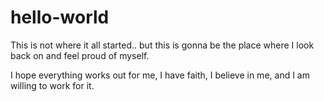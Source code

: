 # hello-world
This is not where it all started.. but this is gonna be the place where I look back on and feel proud of myself.

I hope everything works out for me, I have faith, I believe in me, and I am willing to work for it.
